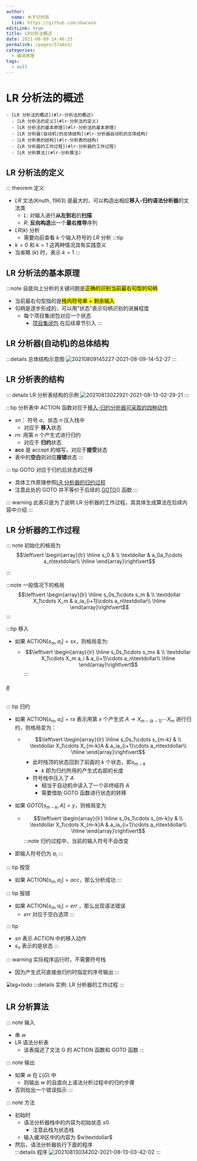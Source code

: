 ```yaml
---
author: 
  name: 木子识时务
  link: https://github.com/sbwcwso
editLink: true
title: LR分析法概述
date: 2021-08-09 14:46:23
permalink: /pages/57a4e3/
categories: 
  - 编译原理
tags: 
  - null
---
```


# LR 分析法的概述

```markmap
- [LR 分析法的概述](#lr-分析法的概述)
  - [LR 分析法的定义](#lr-分析法的定义)
  - [LR 分析法的基本原理](#lr-分析法的基本原理)
  - [LR 分析器(自动机)的总体结构](#lr-分析器自动机的总体结构)
  - [LR 分析表的结构](#lr-分析表的结构)
  - [LR 分析器的工作过程](#lr-分析器的工作过程)
  - [LR 分析算法](#lr-分析算法)
```

## LR 分析法的定义

::: theorem 定义
* $LR$ 文法(Knuth, 1963) 是最大的、可以构造出相应**移入-归约语法分析器**的文法类
  * $L$: 对输入进行**从左到右**的**扫描**
  * $R$: **反向构造**出一个**最右推导**序列
* $LR(k)$ 分析
  * 需要向前查看 $k$ 个输入符号的 $LR$ 分析
:::tip
* $k=0$ 和 $k=1$ 这两种情况具有实践意义
* 当省略 $(k)$ 时，表示 $k=1$
:::


## LR 分析法的基本原理

:::note 自底向上分析的关键问题是<mark class='c2'>正确的识别当前最右句型的句柄</mark>
* 当前最右句型指的是<mark class='c3'>栈内符号串 + 剩余输入</mark>
* 句柄是逐步形成的，可以用“状态”表示句柄识别的进展程度
  * 每个项目集闭包对应一个状态
    * [项目集闭包](/pages/337560/#项目集闭包) 在后续章节引入
:::

## LR 分析器(自动机)的总体结构

:::details 总体结构示意图
![20210809145227-2021-08-09-14-52-27](https://cdn.jsdelivr.net/gh/sbwcwso/PicBed@master/20210809145227-2021-08-09-14-52-27.png)
:::

## LR 分析表的结构

::: details LR 分析表结构的示例
![20210813022921-2021-08-13-02-29-21](https://cdn.jsdelivr.net/gh/sbwcwso/PicBed@master/20210813022921-2021-08-13-02-29-21.png)
:::

:::tip 分析表中 ACTION 函数对应于<a href="/pages/86c477/#移入归约分析器可采取的4种动作">移入-归约分析器可采取的四种动作</a>
* $sn$： 符号 $a$、状态 $n$ 压入栈中
  * 对应于 **移入**状态
* $rn$: 用第 $n$ 个产生式进行归约
  * 对应于 **归约**状态
* **acc** 是 accept 的缩写，对应于**接受**状态
* 表中的**空白**则对应**报错**状态
:::

::: tip GOTO 对应于归约后状态的迁移
* 具体工作原理参照[LR 分析器的归约过程](#归约过程)
* 注意此处的 GOTO 并不等价于后续的 [GOTO()](/pages/337560/#goto-函数) 函数
:::

::: warning 此表只是为了说明 LR 分析器的工作过程，其具体生成算法在后续内容中介绍
:::

## LR 分析器的工作过程

::: note 初始化的格局为
$$\left\vert \begin{array}{lr}
\hline
s_0 & \\
\textdollar & a_0a_1\cdots a_n\textdollar\\
\hline
\end{array}\right\vert$$

:::

:::note 一般情况下的格局
$$\left\vert \begin{array}{lr}
\hline
s_0s_1\cdots s_m & \\
\textdollar X_1\cdots X_m & a_ia_{i+1}\cdots a_n\textdollar\\
\hline
\end{array}\right\vert$$
:::

:::tip 移入
* 如果 $\text{ACTION}[s_m, a_i]=sx$，则格局变为:
  * $$\left\vert \begin{array}{lr}
    \hline
    s_0s_1\cdots s_mx & \\
    \textdollar X_1\cdots X_m a_i & a_{i+1}\cdots a_n\textdollar\\
    \hline
    \end{array}\right\vert$$
:::

<h6 id='归约过程' class='anchor-user-defined'>
  <a href='#归约过程' class='header-anchor'>#</a>
</h6>


::: tip 归约
* 如果 $\text{ACTION}[s_m, a_i] = rx$ 表示用第 $x$ 个产生式 $A \rightarrow X_{m-(k-1)}\cdots X_m$ 进行归约，则格局变为：
  * $$\left\vert \begin{array}{lr}
    \hline
    s_0s_1\cdots s_{m-k} & \\
    \textdollar X_1\cdots X_{m-k}A & a_ia_{i+1}\cdots a_n\textdollar\\
    \hline
    \end{array}\right\vert$$
    * 此时栈顶的状态回到了前面的 $k$ 个状态，即$s_{m-k}$
      * $k$ 即为归约所用的产生式右部的长度
    * 符号栈中压入了 $A$
      * 相当于自动机中读入了一个非终结符 $A$
      * 需要借助 GOTO 函数进行状态的转移

* 如果 $GOTO[s_{m-k},A] = y$，则格局变为
  * $$\left\vert \begin{array}{lr}
    \hline
    s_0s_1\cdots s_{m-k}y & \\
    \textdollar X_1\cdots X_{m-k}A & a_ia_{i+1}\cdots a_n\textdollar\\
    \hline
    \end{array}\right\vert$$
:::note 归约过程中，当前的输入符号不会改变
* 即输入符号仍为 $a_i$
:::

::: tip 按受
* 如果 $\text{ACTION} [s_m , a_i ]=acc$，那么分析成功
:::

::: tip 报错
* 如果 $\text{ACTION} [s_m , a_i ]=err$ ，那么出现语法错误
  * $err$ 对应于空白选项
:::

::: tip
* $sn$ 表示 ACTION 中的移入动作
* $s_n$ 表示的是状态
:::

::: warning 实际程序运行时，不需要符号栈
* 因为产生式可直接由归约时指定的序号输出
:::

⌛tag+todo
:::details 实例: LR 分析器的工作过程
:::


## LR 分析算法

::: note 输入
* 串 $w$
* LR 语法分析表
  * 该表描述了文法 G 的 ACTION 函数和 GOTO 函数
:::

::: note 输出
* 如果 $w$ 在 $L(G)$ 中
  * 则输出 $w$ 的自底向上语法分析过程中的归约步骤
* 否则给出一个错误指示
:::

::: note 方法
* 初始时
  * 语法分析器栈中的内容为初始状态 $s0$
    * 注意此栈为状态栈
  * 输入缓冲区中的内容为 $w\textdollar$
* 然后，语法分析器执行下面的程序  
  :::details 程序
  ![20210813034202-2021-08-13-03-42-02](https://cdn.jsdelivr.net/gh/sbwcwso/PicBed@master/20210813034202-2021-08-13-03-42-02.png)
:::


